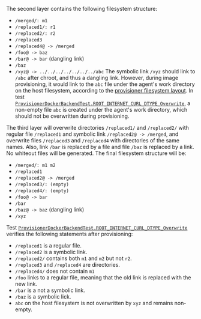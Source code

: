 The second layer contains the following filesystem structure:
* `/merged/: m1`
* `/replaced1/: r1`
* `/replaced2/: r2`
* `/replaced3`
* `/replaced4@ -> /merged`
* `/foo@ -> baz`
* `/bar@ -> bar` (dangling link)
* `/baz`
* `/xyz@ -> ../../../../../../../abc`
The symbolic link `/xyz` should link to `/abc` after chroot, and thus a dangling link. However, during image provisioning, it would link to the `abc` file under the agent's work directory on the host filesystem, according to the [provisioner filesystem layout](https://github.com/apache/mesos/blob/594ea4c79f28832e4b40fb0804dca24a7ba11c07/src/slave/containerizer/mesos/provisioner/paths.hpp#L34). In test [`ProvisionerDockerBackendTest.ROOT_INTERNET_CURL_DTYPE_Overwrite`](https://github.com/apache/mesos/blob/594ea4c79f28832e4b40fb0804dca24a7ba11c07/src/tests/containerizer/provisioner_docker_tests.cpp#L933), a non-empty file `abc` is created under the agent's work directory, which should not be overwritten during provisioning.

The third layer will overwrite directories `/replaced1/` and `/replaced2/` with regular file `/replaced1` and symbolic link `/replaced2@ -> /merged`, and overwrite files `/replaced3` and `/replaced4` with directories of the same names. Also, link `/bar` is replaced by a file and file `/baz` is replaced by a link. No whiteout files will be generated. The final filesystem structure will be:
* `/merged/: m1 m2`
* `/replaced1`
* `/replaced2@ -> /merged`
* `/replaced3/: (empty)`
* `/replaced4/: (empty)`
* `/foo@ -> bar`
* `/bar`
* `/baz@ -> baz` (dangling link)
* `/xyz`

Test [`ProvisionerDockerBackendTest.ROOT_INTERNET_CURL_DTYPE_Overwrite`](https://github.com/apache/mesos/blob/594ea4c79f28832e4b40fb0804dca24a7ba11c07/src/tests/containerizer/provisioner_docker_tests.cpp#L933) verifies the following statements after provisioning:
* `/replaced1` is a regular file.
* `/replaced2` is a symbolic link.
* `/replaced2/` contains both `m1` and `m2` but not `r2`.
* `/replaced3` and `/replaced4` are directories.
* `/replaced4/` does not contain `m1`
* `/foo` links to a regular file, meaning that the old link is replaced with the new link.
* `/bar` is a not a symbolic link.
* `/baz` is a symbolic lick.
* `abc` on the host filesystem is not overwritten by `xyz` and remains non-empty.
